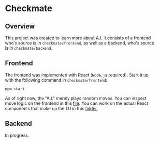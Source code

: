 # Checkmate

## Overview

This project was created to learn more about A.I. It consists of a frontend who's 
source is in `checkmate/frontend`, as well as a backend, who's source is
in `checkmate/backend`.

## Frontend

The frontend was implemented with React (`Node.js` required).
Start it up with the following command in `checkmate/frontend`: <br>

```bash
npm start
```

As of right now, the "A.I." merely plays random moves. You can inspect move logic
on the frontend in this [file](frontend/src/common/chessgame/ChessGame.js). You 
can work on the actual React components that make up the U.I in this 
[folder](frontend/src/components/).

## Backend

In progress.
